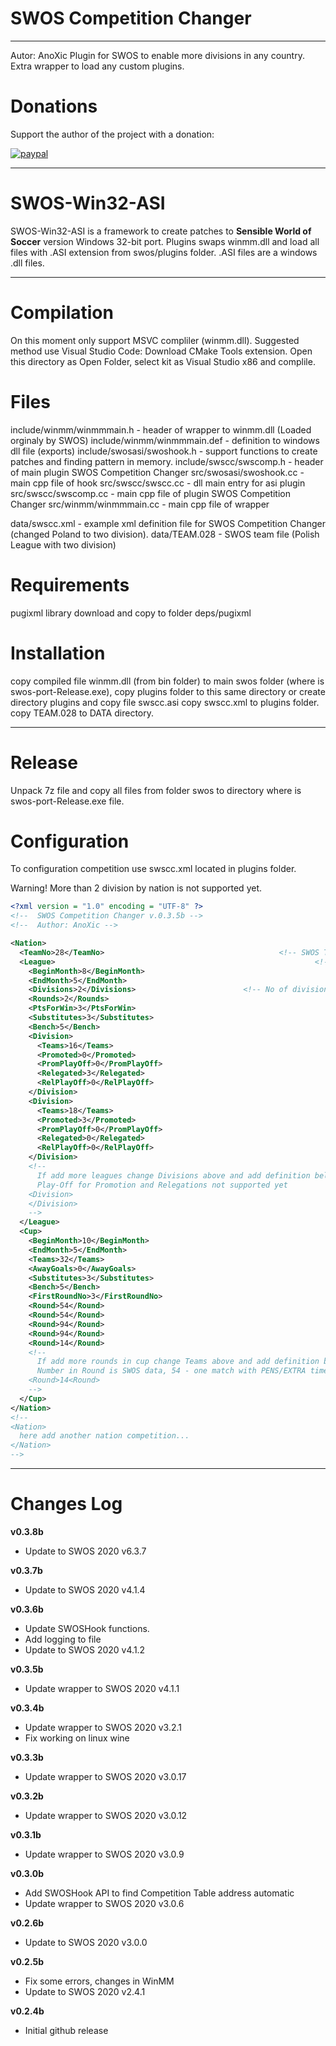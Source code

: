# SWOS Competition Changer
---
Autor: AnoXic
Plugin for SWOS to enable more divisions in any country. Extra wrapper to load any custom plugins.

# Donations

Support the author of the project with a donation:

[![paypal](https://www.paypalobjects.com/en_US/PL/i/btn/btn_donateCC_LG.gif)](https://www.paypal.com/donate?cmd=_s-xclick&hosted_button_id=F5S9HP7H8QDEY)

---
# SWOS-Win32-ASI
SWOS-Win32-ASI is a framework to create patches to **Sensible World of Soccer** version Windows 32-bit port.
Plugins swaps winmm.dll and load all files with .ASI extension from swos/plugins folder.
.ASI files are a windows .dll files.

----
# Compilation
On this moment only support MSVC compliler (winmm.dll). 
Suggested method use Visual Studio Code:
Download CMake Tools extension.
Open this directory as Open Folder, select kit as Visual Studio x86 and complile.

# Files
include/winmm/winmmmain.h - header of wrapper to winmm.dll (Loaded orginaly by SWOS)
include/winmm/winmmmain.def - definition to windows dll file (exports)
include/swosasi/swoshook.h - support functions to create patches and finding pattern in memory.
include/swscc/swscomp.h - header of main plugin SWOS Competition Changer
src/swosasi/swoshook.cc - main cpp file of hook
src/swscc/swscc.cc - dll main entry for asi plugin
src/swscc/swscomp.cc - main cpp file of plugin SWOS Competition Changer
src/winmm/winmmmain.cc - main cpp file of wrapper

data/swscc.xml - example xml definition file for SWOS Competition Changer (changed Poland to two division).
data/TEAM.028 - SWOS team file (Polish League with two division)

# Requirements
pugixml library download and copy to folder deps/pugixml

# Installation
copy compiled file winmm.dll (from bin folder) to main swos folder (where is swos-port-Release.exe),
copy plugins folder to this same directory or create directory plugins and copy file swscc.asi
copy swscc.xml to plugins folder.
copy TEAM.028 to DATA directory.

---
# Release
Unpack 7z file and copy all files from folder swos to directory where is swos-port-Release.exe file.

# Configuration
To configuration competition use swscc.xml located in plugins folder.

Warning! More than 2 division by nation is not supported yet.

```xml
<?xml version = "1.0" encoding = "UTF-8" ?>
<!--  SWOS Competition Changer v.0.3.5b -->
<!--  Author: AnoXic -->

<Nation>
  <TeamNo>28</TeamNo>										<!-- SWOS Team (National) No -->
  <League>															<!-- Start League Section -->
    <BeginMonth>8</BeginMonth>					
    <EndMonth>5</EndMonth>
    <Divisions>2</Divisions>						<!-- No of divisions (yet max. 2) -->
    <Rounds>2</Rounds>									
    <PtsForWin>3</PtsForWin>
    <Substitutes>3</Substitutes>
    <Bench>5</Bench>
    <Division>
      <Teams>16</Teams>
      <Promoted>0</Promoted>
      <PromPlayOff>0</PromPlayOff>
      <Relegated>3</Relegated>
      <RelPlayOff>0</RelPlayOff>
    </Division>
    <Division>
      <Teams>18</Teams>
      <Promoted>3</Promoted>
      <PromPlayOff>0</PromPlayOff>
      <Relegated>0</Relegated>
      <RelPlayOff>0</RelPlayOff>
    </Division>
    <!-- 
      If add more leagues change Divisions above and add definition below...
      Play-Off for Promotion and Relegations not supported yet
    <Division>
    </Division>
    -->
  </League>
  <Cup>
    <BeginMonth>10</BeginMonth>
    <EndMonth>5</EndMonth>
    <Teams>32</Teams>
    <AwayGoals>0</AwayGoals>
    <Substitutes>3</Substitutes>
    <Bench>5</Bench>
    <FirstRoundNo>3</FirstRoundNo>
    <Round>54</Round>
    <Round>54</Round>
    <Round>94</Round>
    <Round>94</Round>
    <Round>14</Round>
    <!-- 
      If add more rounds in cup change Teams above and add definition below...
      Number in Round is SWOS data, 54 - one match with PENS/EXTRA time 94 - 2legs etc..
    <Round>14<Round>
    -->
  </Cup>
</Nation>
<!-- 
<Nation>
  here add another nation competition...
</Nation>
-->
```
---
# Changes Log
**v0.3.8b**
- Update to SWOS 2020 v6.3.7

**v0.3.7b**
- Update to SWOS 2020 v4.1.4

**v0.3.6b**
- Update SWOSHook functions.
- Add logging to file
- Update to SWOS 2020 v4.1.2

**v0.3.5b**
- Update wrapper to SWOS 2020 v4.1.1

**v0.3.4b**
- Update wrapper to SWOS 2020 v3.2.1
- Fix working on linux wine

**v0.3.3b**
- Update wrapper to SWOS 2020 v3.0.17

**v0.3.2b**
- Update wrapper to SWOS 2020 v3.0.12

**v0.3.1b**
- Update wrapper to SWOS 2020 v3.0.9

**v0.3.0b**
- Add SWOSHook API to find Competition Table address automatic
- Update wrapper to SWOS 2020 v3.0.6

**v0.2.6b**
- Update to SWOS 2020 v3.0.0

**v0.2.5b**
- Fix some errors, changes in WinMM
- Update to SWOS 2020 v2.4.1

**v0.2.4b**
- Initial github release